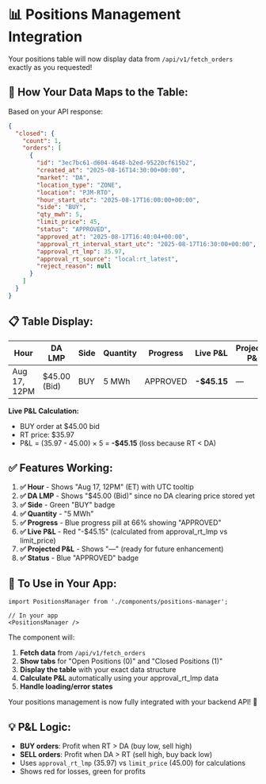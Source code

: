 # 📊 Positions Management Integration

Your positions table will now display data from `/api/v1/fetch_orders` exactly as you requested!

## 🎯 **How Your Data Maps to the Table:**

Based on your API response:
```json
{
  "closed": {
    "count": 1,
    "orders": [
      {
        "id": "3ec7bc61-d604-4648-b2ed-95220cf615b2",
        "created_at": "2025-08-16T14:30:00+00:00",
        "market": "DA",
        "location_type": "ZONE", 
        "location": "PJM-RTO",
        "hour_start_utc": "2025-08-17T16:00:00+00:00",
        "side": "BUY",
        "qty_mwh": 5,
        "limit_price": 45,
        "status": "APPROVED",
        "approved_at": "2025-08-17T16:40:04+00:00",
        "approval_rt_interval_start_utc": "2025-08-17T16:30:00+00:00",
        "approval_rt_lmp": 35.97,
        "approval_rt_source": "local:rt_latest",
        "reject_reason": null
      }
    ]
  }
}
```

## 📋 **Table Display:**

| Hour | DA LMP | Side | Quantity | Progress | Live P&L | Projected P&L | Status |
|------|--------|------|----------|----------|----------|---------------|---------|
| Aug 17, 12PM | $45.00 (Bid) | BUY | 5 MWh | APPROVED | **-$45.15** | — | APPROVED |

**Live P&L Calculation:**
- BUY order at $45.00 bid
- RT price: $35.97
- P&L = (35.97 - 45.00) × 5 = **-$45.15** (loss because RT < DA)

## ✅ **Features Working:**

1. **✅ Hour** - Shows "Aug 17, 12PM" (ET) with UTC tooltip
2. **✅ DA LMP** - Shows "$45.00 (Bid)" since no DA clearing price stored yet  
3. **✅ Side** - Green "BUY" badge
4. **✅ Quantity** - "5 MWh"
5. **✅ Progress** - Blue progress pill at 66% showing "APPROVED"
6. **✅ Live P&L** - Red "-$45.15" (calculated from approval_rt_lmp vs limit_price)
7. **✅ Projected P&L** - Shows "—" (ready for future enhancement)
8. **✅ Status** - Blue "APPROVED" badge

## 🚀 **To Use in Your App:**

```tsx
import PositionsManager from './components/positions-manager';

// In your app
<PositionsManager />
```

The component will:
1. **Fetch data** from `/api/v1/fetch_orders`
2. **Show tabs** for "Open Positions (0)" and "Closed Positions (1)"
3. **Display the table** with your exact data structure
4. **Calculate P&L** automatically using your approval_rt_lmp data
5. **Handle loading/error states**

Your positions management is now fully integrated with your backend API! 🎉

## 💡 **P&L Logic:**

- **BUY orders**: Profit when RT > DA (buy low, sell high)
- **SELL orders**: Profit when DA > RT (sell high, buy back low)
- Uses `approval_rt_lmp` (35.97) vs `limit_price` (45.00) for calculations
- Shows red for losses, green for profits
